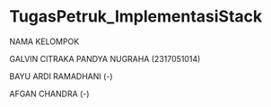 # TugasPetruk_ImplementasiStack


NAMA KELOMPOK


GALVIN CITRAKA PANDYA NUGRAHA (2317051014)


BAYU ARDI RAMADHANI (-)


AFGAN CHANDRA (-)
